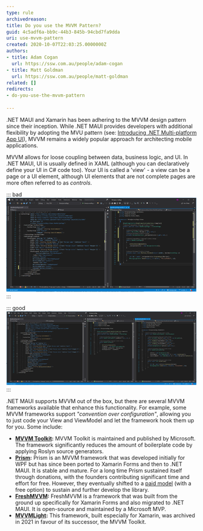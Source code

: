 ```yaml
---
type: rule
archivedreason: 
title: Do you use the MVVM Pattern?
guid: 4c5adf6a-bb9c-44b3-845b-94cbd7fa9dda
uri: use-mvvm-pattern
created: 2020-10-07T22:03:25.0000000Z
authors:
- title: Adam Cogan
  url: https://ssw.com.au/people/adam-cogan
- title: Matt Goldman
  url: https://ssw.com.au/people/matt-goldman
related: []
redirects:
- do-you-use-the-mvvm-pattern

---
```


.NET MAUI and Xamarin has been adhering to the MVVM design pattern since their inception. While .NET MAUI provides developers with additional flexibility by adopting the MVU pattern (see: [Introducing .NET Multi-platform App UI](https://devblogs.microsoft.com/dotnet/introducing-net-multi-platform-app-ui/)), MVVM remains a widely popular approach for architecting mobile applications.

<!--endintro-->

MVVM allows for loose coupling between data, business logic, and UI. In .NET MAUI, UI is usually defined in XAML (although you can declaratively define your UI in C# code too). Your UI is called a 'view' - a view can be a page or a UI element, although UI elements that are not complete pages are more often referred to as     *controls*.

::: bad  
![Figure: Bad Example - Logic and properties are in the code behind, which decreases maintainability and testability](mvvm-bad.png)  
:::

::: good  
![Figure: Good Example - Values are bound to properties of the ViewModel, and actions are bound to Commands in the ViewModel](mvvm-good.png)  
:::

.NET MAUI supports MVVM out of the box, but there are several MVVM frameworks available that enhance this functionality. For example, some MVVM frameworks support *"convention over configuration"*, allowing you to just code your View and ViewModel and let the framework hook them up for you. Some include:

* **[MVVM Toolkit](https://learn.microsoft.com/en-us/dotnet/communitytoolkit/mvvm/):** MVVM Toolkit is maintained and published by Microsoft. The framework significantly reduces the amount of boilerplate code by applying Roslyn source generators.
* **[Prism](https://github.com/PrismLibrary/Prism):** Prism is an MVVM framework that was developed initially for WPF but has since been ported to Xamarin Forms and then to .NET MAUI. It is stable and mature. For a long time Prism sustained itself through donations,  with the founders contributing significant time and effort for free. However, they eventually shifted to a [paid model](https://prismlibrary.com/#pricing) (with a free option) to sustain and further develop the library.
* **[FreshMVVM](https://github.com/rid00z/FreshMvvm):** FreshMVVM is a framework that was built from the ground up specifically for Xamarin Forms and also migrated to .NET MAUI. It is open-source and maintained by a Microsoft MVP.
* **[MVVMLight](https://github.com/lbugnion/mvvmlight):** This framework, built especially for Xamarin, was archived in 2021 in favour of its successor, the MVVM Toolkit.
